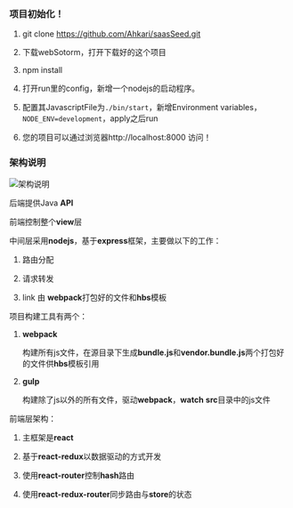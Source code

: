 ### 项目初始化！

1. git clone https://github.com/Ahkari/saasSeed.git

2. 下载webSotorm，打开下载好的这个项目

3. npm install

4. 打开run里的config，新增一个nodejs的启动程序。

5. 配置其JavascriptFile为`./bin/start`，新增Environment variables，`NODE_ENV=development`，apply之后run

6. 您的项目可以通过浏览器http://localhost:8000 访问！

### 架构说明

![架构说明](http://7xny7k.com1.z0.glb.clouddn.com/ehsySaas.png)

后端提供Java **API**

前端控制整个**view**层

中间层采用**nodejs**，基于**express**框架，主要做以下的工作：

1. 路由分配

2. 请求转发

3. link 由 **webpack**打包好的文件和**hbs**模板

项目构建工具有两个：

1. **webpack**

    构建所有js文件，在源目录下生成**bundle.js**和**vendor.bundle.js**两个打包好的文件供**hbs**模板引用

2. **gulp**

    构建除了js以外的所有文件，驱动**webpack**，**watch** **src**目录中的js文件

前端层架构：

1. 主框架是**react**

2. 基于**react-redux**以数据驱动的方式开发

3. 使用**react-router**控制**hash**路由

4. 使用**react-redux-router**同步路由与**store**的状态
